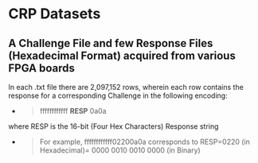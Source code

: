 # CRP Datasets
## A Challenge File and few Response Files (Hexadecimal Format) acquired from various FPGA boards 

In each .txt file there are 2,097,152 rows, wherein each row contains the response for a corresponding Challenge in the 
following encoding:
- > ffffffffffff **RESP** 0a0a
  > 
where RESP is the 16-bit (Four Hex Characters) Response string
- > For example, ffffffffffff02200a0a corresponds to RESP=0220 (in Hexadecimal)= 0000 0010 0010 0000 (in Binary)
